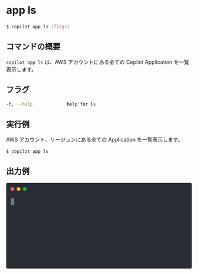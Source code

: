 # app ls
```bash
$ copilot app ls [flags]
```

## コマンドの概要

`copilot app ls` は、AWS アカウントにある全ての Copilot Application を一覧表示します。

## フラグ

```bash
-h, --help             help for ls
```

## 実行例
AWS アカウント、リージョンにある全ての Application を一覧表示します。
```bash
$ copilot app ls
```

## 出力例

![Running copilot ls](https://raw.githubusercontent.com/kohidave/copilot-demos/master/app-ls.svg?sanitize=true)